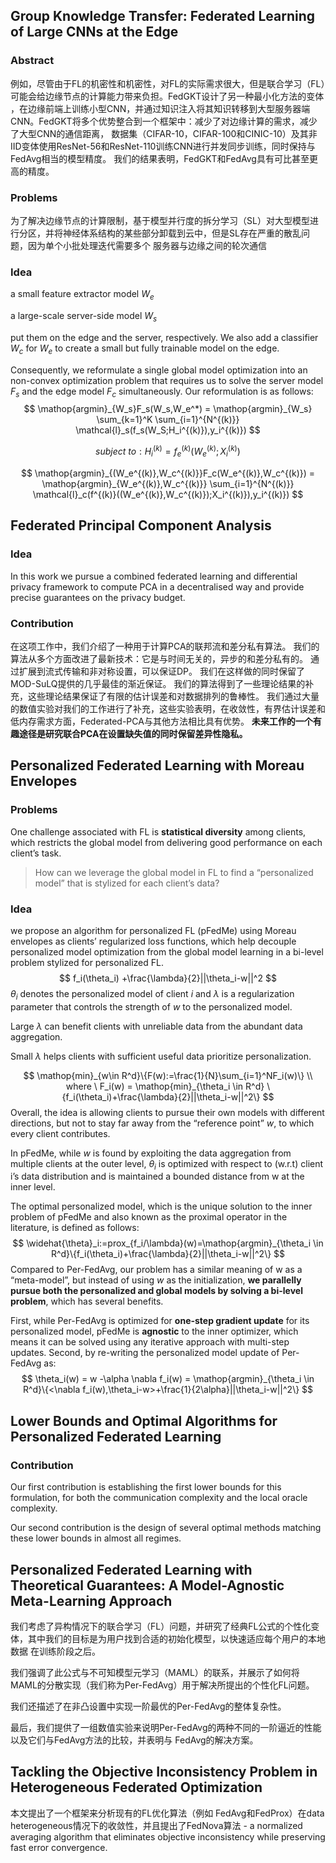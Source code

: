 ## Group Knowledge Transfer: Federated Learning of Large CNNs at the Edge

### Abstract

例如，尽管由于FL的机密性和机密性，对FL的实际需求很大，但是联合学习（FL）可能会给边缘节点的计算能力带来负担。FedGKT设计了另一种最小化方法的变体 ，在边缘前端上训练小型CNN，并通过知识注入将其知识转移到大型服务器端CNN。FedGKT将多个优势整合到一个框架中：减少了对边缘计算的需求，减少了大型CNN的通信距离， 数据集（CIFAR-10，CIFAR-100和CINIC-10）及其非IID变体使用ResNet-56和ResNet-110训练CNN进行并发同步训练，同时保持与FedAvg相当的模型精度。 我们的结果表明，FedGKT和FedAvg具有可比甚至更高的精度。 

### Problems

为了解决边缘节点的计算限制，基于模型并行度的拆分学习（SL）对大型模型进行分区，并将神经体系结构的某些部分卸载到云中，但是SL存在严重的散乱问题，因为单个小批处理迭代需要多个 服务器与边缘之间的轮次通信

### Idea

a small feature extractor model $W_e$ 

a large-scale server-side model $W_s$

put them on the edge and the server, respectively. We also add a classifier $W_c$ for $W_e$ to create a small but fully trainable model on the edge.

Consequently, we reformulate a single global model optimization into an non-convex optimization problem that requires us to solve the server model $F_s$ and the edge model $F_c$ simultaneously. Our reformulation is as follows:
$$
\mathop{argmin}_{W_s}F_s(W_s,W_e^*) = \mathop{argmin}_{W_s} \sum_{k=1}^K \sum_{i=1}^{N^{(k)}} \mathcal{l}_s(f_s(W_S;H_i^{(k)}),y_i^{(k)})
$$

$$
subject \ to: H_i^{(k)} = f_e^{(k)} (W_e^{(k)};X_i^{(k)})
$$

$$
\mathop{argmin}_{(W_e^{(k)},W_c^{(k)}}F_c(W_e^{(k)},W_c^{(k)}) = \mathop{argmin}_{W_e^{(k)},W_c^{(k)}} \sum_{i=1}^{N^{(k)}} \mathcal{l}_c(f^{(k)}((W_e^{(k)},W_c^{(k)});X_i^{(k)}),y_i^{(k)})
$$

## Federated Principal Component Analysis

### Idea

In this work we pursue a combined federated learning and differential privacy framework to compute PCA in a decentralised way and provide precise guarantees on the privacy budget.

### Contribution

在这项工作中，我们介绍了一种用于计算PCA的联邦流和差分私有算法。 我们的算法从多个方面改进了最新技术：它是与时间无关的，异步的和差分私有的。 通过扩展到流式传输和非对称设置，可以保证DP。 我们在这样做的同时保留了MOD-SuLQ提供的几乎最佳的渐近保证。 我们的算法得到了一些理论结果的补充，这些理论结果保证了有限的估计误差和对数据排列的鲁棒性。 我们通过大量的数值实验对我们的工作进行了补充，这些实验表明，在收敛性，有界估计误差和低内存需求方面，Federated-PCA与其他方法相比具有优势。 **未来工作的一个有趣途径是研究联合PCA在设置缺失值的同时保留差异性隐私。**

## Personalized Federated Learning with Moreau Envelopes

### Problems

One challenge associated with FL is **statistical diversity** among clients, which restricts the global model from delivering good performance on each client’s task.

> How can we leverage the global model in FL to find a “personalized model” that is stylized for each client’s data?

### Idea

we propose an algorithm for personalized FL (pFedMe) using Moreau envelopes as clients’ regularized loss functions, which help decouple personalized model optimization from the global model learning in a bi-level problem stylized for personalized FL.
$$
f_i(\theta_i) +\frac{\lambda}{2}||\theta_i-w||^2
$$
$\theta_i$ denotes the personalized model of client $i$ and $\lambda$ is a regularization parameter that controls the strength of $w$ to the personalized model.

Large $\lambda$ can benefit clients with unreliable data from the abundant data aggregation.

Small $\lambda$ helps clients with sufficient useful data prioritize personalization.


$$
\mathop{min}_{w\in R^d}\{F(w):=\frac{1}{N}\sum_{i=1}^NF_i(w)\} \\
where \ F_i(w) = \mathop{min}_{\theta_i \in R^d} \{f_i(\theta_i)+\frac{\lambda}{2}||\theta_i-w||^2\}
$$
Overall, the idea is allowing clients to pursue their own models with different directions, but not to stay far away from the “reference point” $w$, to which every client contributes.



In pFedMe, while $w$ is found by exploiting the data aggregation from multiple clients at the outer level, $θ_i$ is optimized with respect to (w.r.t) client i’s data distribution and is maintained a bounded distance from w at the inner level.

The optimal personalized model, which is the unique solution to the inner problem of pFedMe and also known as the proximal operator in the literature, is defined as follows:
$$
\widehat{\theta}_i:=prox_{f_i/\lambda}(w)=\mathop{argmin}_{\theta_i \in R^d}\{f_i(\theta_i)+\frac{\lambda}{2}||\theta_i-w||^2\}
$$
Compared to Per-FedAvg, our problem has a similar meaning of w as a “meta-model”, but instead of using $w$ as the initialization, **we parallelly pursue both the personalized and global models by solving a bi-level problem**, which has several benefits.

First, while Per-FedAvg is optimized for **one-step gradient update** for its personalized model, pFedMe is **agnostic** to the inner optimizer, which means it can be solved using any iterative approach with multi-step updates. Second, by re-writing the personalized model update of Per-FedAvg as:
$$
\theta_i(w) = w -\alpha \nabla f_i(w) = \mathop{argmin}_{\theta_i \in R^d}\{<\nabla f_i(w),\theta_i-w>+\frac{1}{2\alpha}||\theta_i-w||^2\}
$$

## Lower Bounds and Optimal Algorithms for Personalized Federated Learning

### Contribution

Our first contribution is establishing the first lower bounds for this formulation, for both the communication complexity and the local oracle complexity.

Our second contribution is the design of several optimal methods matching these lower bounds in almost all regimes.

## Personalized Federated Learning with Theoretical Guarantees: A Model-Agnostic Meta-Learning Approach

我们考虑了异构情况下的联合学习（FL）问题，并研究了经典FL公式的个性化变体，其中我们的目标是为用户找到合适的初始化模型，以快速适应每个用户的本地数据 在训练阶段之后。 

我们强调了此公式与不可知模型元学习（MAML）的联系，并展示了如何将MAML的分散实现（我们称为Per-FedAvg）用于解决所提出的个性化FL问题。 

我们还描述了在非凸设置中实现一阶最优的Per-FedAvg的整体复杂性。 

最后，我们提供了一组数值实验来说明Per-FedAvg的两种不同的一阶逼近的性能以及它们与FedAvg方法的比较，并表明与 FedAvg的解决方案。

## Tackling the Objective Inconsistency Problem in Heterogeneous Federated Optimization

本文提出了一个框架来分析现有的FL优化算法（例如 FedAvg和FedProx）在data heterogeneous情况下的收敛性，并且提出了FedNova算法 - a normalized averaging algorithm that eliminates objective inconsistency while preserving fast error convergence.











































